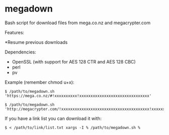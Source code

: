 megadown
========

Bash script for download files from mega.co.nz and megacrypter.com

Features:

*Resume previous downloads

Dependencies:

* OpenSSL (with support for AES 128 CTR and AES 128 CBC)
* perl
* pv

Example (remember chmod u+x):

```
$ /path/to/megadown.sh 'https://mega.co.nz/#!xxxxxxxxxx!xxxxxxxxxxxxxxxxxxxxxxxxxxxxxxx'

$ /path/to/megadown.sh 'http://megacrypter.com/!xxxxxxxxxxxxxxxxxxxxxxxxxxxxxxxxxxxxxxx!xxxxxxxx'
```

If you have a link list you can download it with:

```
$ < /path/to/link/list.txt xargs -I % /path/to/megadown.sh %
```
